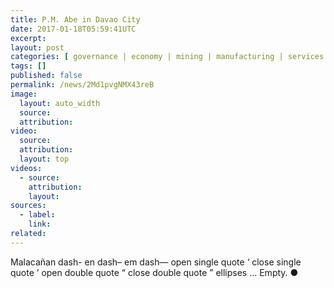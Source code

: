 ```yaml
---
title: P.M. Abe in Davao City
date: 2017-01-18T05:59:41UTC
excerpt: 
layout: post
categories: [ governance | economy | mining | manufacturing | services | agrarian | agriculture | agrarian reform | education | environment | transport | scitech | foreign_affairs | culture | energy | social_welfare | peace_process | insurgency | cpp | mnlf | milf | senate | law_and_order | military | pnp | pcg | ofw | press ]
tags: []
published: false
permalink: /news/2Md1pvgNMX43reB
image:
  layout: auto_width
  source: 
  attribution: 
video:
  source: 
  attribution: 
  layout: top
videos:
  - source: 
    attribution: 
    layout: 
sources:
  - label:
    link:
related:
---
```


Malacañan
   dash-
en dash–
em dash—
 open single quote ‘
close single quote ’
 open double quote “
close double quote ”
ellipses …
Empty.
&#x25cf;
